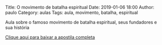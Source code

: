 Title: O movimento de batalha espiritual
Date: 2019-01-06 18:00
Author: paulo
Category: aulas
Tags: aula, movimento, batalha, espiritual

Aula sobre o famoso movimento de batalha espiritual, seus fundadores e sua história

[Clique aqui para baixar a apostila completa](https://www.dropbox.com/s/5z9an4pbi5a0pei/AULA%20-%20EBD%20-%2006%3A01%3A2019.pdf?dl=1)